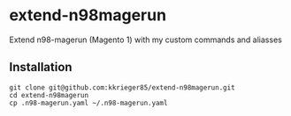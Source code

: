 # extend-n98magerun

Extend n98-magerun (Magento 1) with my custom commands and aliasses

## Installation

```
git clone git@github.com:kkrieger85/extend-n98magerun.git
cd extend-n98magerun
cp .n98-magerun.yaml ~/.n98-magerun.yaml
```

